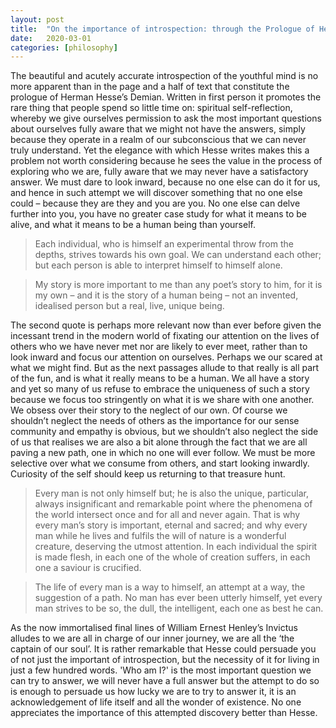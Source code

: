 ```yaml
---
layout: post
title:  "On the importance of introspection: through the Prologue of Hesse's Demian"
date:   2020-03-01
categories: [philosophy]
---
```



The beautiful and acutely accurate introspection of the youthful mind is no more apparent than in the page and a half of text that constitute the prologue of Herman Hesse’s Demian. Written in first person it promotes the rare thing that people spend so little time on: spiritual self-reflection, whereby we give ourselves permission to ask the most important questions about ourselves fully aware that we might not have the answers, simply because they operate in a realm of our subconscious that we can never truly understand. Yet the elegance with which Hesse writes makes this a problem not worth considering because he sees the value in the process of exploring who we are, fully aware that we may never have a satisfactory answer. We must dare to look inward, because no one else can do it for us, and hence in such attempt we will discover something that no one else could – because they are they and you are you. No one else can delve further into you, you have no greater case study for what it means to be alive, and what it means to be a human being than yourself. 

<blockquote>Each individual, who is himself an experimental throw from the depths, strives towards his own goal. We can understand each other; but each person is able to interpret himself to himself alone. </blockquote>

<blockquote>My story is more important to me than any poet’s story to him, for it is my own – and it is the story of a human being – not an invented, idealised person but a real, live, unique being. </blockquote>

The second quote is perhaps more relevant now than ever before given the incessant trend in the modern world of fixating our attention on the lives of others who we have never met nor are likely to ever meet, rather than to look inward and focus our attention on ourselves. Perhaps we our scared at what we might find. But as the next passages allude to that really is all part of the fun, and is what it really means to be a human. We all have a story and yet so many of us refuse to embrace the uniqueness of such a story because we focus too  stringently on what it is we share with one another. We obsess over their story to the neglect of our own. Of course we shouldn’t neglect the needs of others as the importance for our sense community and empathy is obvious, but we shouldn’t also neglect the side of us that realises we are also a bit alone through the fact that we are all paving a new path, one in which no one will ever follow. We must be more selective over what we consume from others, and start looking inwardly. Curiosity of the self should keep us returning to that treasure hunt.  

<blockquote>Every man is not only himself but; he is also the unique, particular, always insignificant and remarkable point where the phenomena of the world intersect once and for all and never again.  That is why every man’s story is important, eternal and sacred; and why every man while he lives and fulfils the will of nature is a wonderful creature, deserving the utmost attention. In each individual the spirit is made flesh, in each one of the whole of creation suffers, in each one a saviour is crucified. </blockquote>

<blockquote>The life of every man is a way to himself, an attempt at a way, the suggestion of a path. No man has ever been utterly himself, yet every man strives to be so, the dull, the intelligent, each one as best he can. </blockquote>

As the now immortalised final lines of William Ernest Henley’s Invictus alludes to we are all in charge of our inner journey, we are all the ‘the captain of our soul’. It is rather remarkable that Hesse could persuade you of not just the important of introspection, but the necessity of it for living in just a few hundred words. 'Who am I?' is the most important question we can try to answer, we will never have a full answer but the attempt to do so is enough to persuade us how lucky we are to try to answer it, it is an acknowledgement of life itself and all the wonder of existence. No one appreciates the importance of this attempted discovery better than Hesse. 

